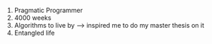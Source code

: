 1. Pragmatic Programmer
2. 4000 weeks
3. Algorithms to live by --> inspired me to do my master thesis on it
4. Entangled life